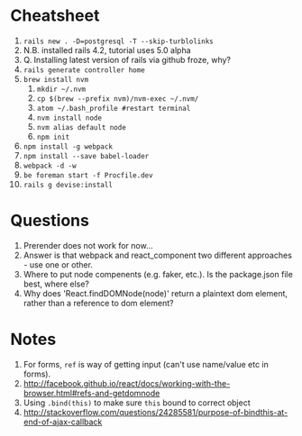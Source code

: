 # Cheatsheet
1. `rails new . -D=postgresql -T --skip-turblolinks`
  1. N.B. installed rails 4.2, tutorial uses 5.0 alpha
  2. Q. Installing latest version of rails via github froze, why?
2. `rails generate controller home`
3. `brew install nvm`
    1. `mkdir ~/.nvm`
    2. `cp $(brew --prefix nvm)/nvm-exec ~/.nvm/`
    3. `atom ~/.bash_profile #restart terminal`
    4. `nvm install node`
    5. `nvm alias default node`
    6. `npm init`
4. `npm install -g webpack`
  1. `npm install --save babel-loader`
  2. `webpack -d -w`
5. `be foreman start -f Procfile.dev`
6. `rails g devise:install`

# Questions
1. Prerender does not work for now...
  1. Answer is that webpack and react_component two different approaches - use one or other.
2. Where to put node compenents (e.g. faker, etc.).  Is the package.json file best, where else?
3. Why does 'React.findDOMNode(node)' return a plaintext dom element, rather than a reference to dom element?

# Notes
1. For forms, `ref` is way of getting input (can't use name/value etc in forms).  
  1. http://facebook.github.io/react/docs/working-with-the-browser.html#refs-and-getdomnode
2. Using `.bind(this)` to make sure `this` bound to correct object
  1. http://stackoverflow.com/questions/24285581/purpose-of-bindthis-at-end-of-ajax-callback

